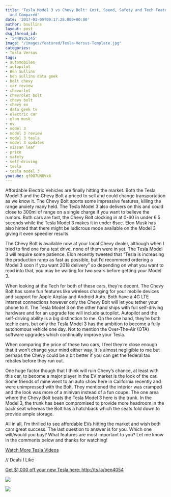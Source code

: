 ```yaml
---
title: 'Tesla Model 3 vs Chevy Bolt: Cost, Speed, Safety and Tech Features Reviewed
  and Compared'
date: '2017-01-09T09:17:28.000+00:00'
author: bsullins
layout: post
dsq_thread_id:
- '5448936345'
image: "/images/featured/Tesla-Versus-Template.jpg"
categories:
- Tesla Versus
tags:
- automobiles
- autopilot
- Ben Sullins
- ben sullins data geek
- bolt chevy
- car review
- chevorlet
- chevrolet bolt
- chevy bolt
- chevy ev
- data geek tv
- electric car
- elon musk
- ev
- model 3
- model 3 review
- model 3 tesla
- model 3 updates
- nissan leaf
- price
- safety
- self-driving
- tesla
- tesla model 3
youtube: qf0O7UN8Vk8
---
```

Affordable Electric Vehicles are finally hitting the market. Both the Tesla Model 3 and the Chevy Bolt a priced to sell and could change transportation as we know it. The Chevy Bolt sports some impressive features, killing the range anxiety many held. The Tesla Model 3 also delivers on this and could close to 300mi of range on a single charge if you want to believe the rumors. Both cars are fast, the Chevy Bolt clocking in at 0-60 in under 6.5 seconds while the Tesla Model 3 makes it in under 6sec. Elon Musk has also hinted that there might be ludicrous mode available on the Model 3 giving it even speedier results.

The Chevy Bolt is available now at your local Chevy dealer, although when I tried to find one for a test drive, none of them were in yet. The Tesla Model 3 will require some patience. Elon recently tweeted that &#8220;Tesla is increasing the production ramp as fast as possible, but I&#8217;d recommend ordering a Model 3 soon if you want 2018 delivery” so depending on what you want to read into that, you may be waiting for two years before getting your Model 3.

When looking at the Tech for both of these cars, they’re decent. The Chevy Bolt has some fun features like wireless charging for your mobile devices and support for Apple Airplay and Android Auto. Both have a 4G LTE internet connections however only the Chevy Bolt will let you tether your phone to it. The Tesla Model 3 on the other hand ships with full self-driving hardware and for an upgrade fee will include autopilot. Autopilot and the self-driving ability is a big distinction to me. On the one hand, they’re both techie cars, but only the Tesla Model 3 has the ambition to become a fully autonomous vehicle one day. Not to mention the Over-The-Air (OTA) software upgrades which continually improve your Tesla.

When comparing the price of these two cars, I feel they’re close enough that it won&#8217;t change your mind either way. It is almost negligible to me but perhaps the Chevy could be a bit better if you can get the federal tax rebates before they run out.

One huge factor though that I think will ruin Chevy’s chance, at least with this car, to become a major player in the EV market is the look of the car. Some friends of mine went to an auto show here in California recently and were unimpressed with the Bolt. They mentioned the interior was cramped and the look was more of a minivan instead of a fun coupe. The one area where the Chevy Bolt beats the Tesla Model 3 here is the trunk. In the Model 3, the trunk has been compromised to provide more headroom in the back seat whereas the Bolt has a hatchback which the seats fold down to provide ample storage.

All in all, I’m thrilled to see affordable EVs hitting the market and wish both cars great success. The last question to answer is for you. Which one will/would you buy? What features are most important to you? Let me know in the comments below and thanks for watching!

<a href="https://youtu.be/ehopDNjEMQw?list=PLe1mgahGETaW9dx4Nv_hlJS6_ooiSlpv1" target="_blank">Watch More Tesla Videos</a>

// Deals I Like

<a href="http://ts.la/ben4054" target="_blank">Get $1,000 off your new Tesla here: http://ts.la/ben4054</a>

 <a href="//www.bluehost.com/track/greenbar/" target="_blank"><img border="0" src="//bluehost-cdn.com/media/partner/images/greenbar/488x160/bh-ppc-banners-dynamic-488x160.png" /> </a>

<a href="http://click.dji.com/AF4tLf8tsj5wOGzv9Kk?pm=ad\_image" target=\_blank>![](https://u.djicdn.com/uploads/ad_image_file/file/180/728x90-1.png)</a>
